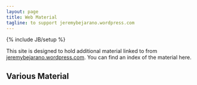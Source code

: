 ```yaml
---
layout: page
title: Web Material
tagline: to support jeremybejarano.wordpress.com
---
```

{% include JB/setup %}

This site is designed to hold additional material linked to from [jeremybejarano.wordpress.com](jeremybejarano.wordpress.com). You can find an index of the material here.

## Various Material

